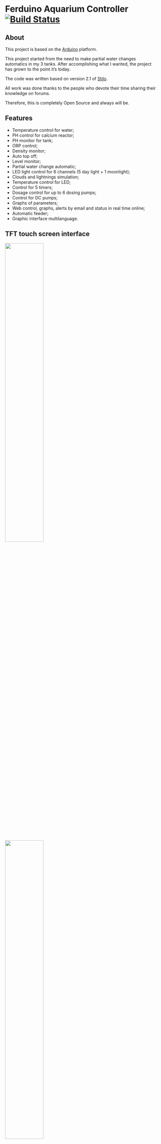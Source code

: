 # Ferduino Aquarium Controller [![Build Status](https://travis-ci.com/FernandoGarcia/FerduinoAquariumController.svg?branch=master)](https://travis-ci.com/FernandoGarcia/FerduinoAquariumController)

## About

This project is based on the [Arduino] platform.

This project started from the need to make partial water changes automatics in my 3 tanks.
After accomplishing what I wanted, the project has grown to the point it’s today.

The code was written based on version 2.1 of [Stilo].

All work was done thanks to the people who devote their time sharing their knowledge on forums.

Therefore, this is completely Open Source and always will be.

## Features

-   Temperature control for water;
-   PH control for calcium reactor;
-   PH monitor for tank;
-   ORP control;
-   Density monitor;
-   Auto top off;
-   Level monitor;
-   Partial water change automatic;
-   LED light control for 6 channels (5 day light + 1 moonlight);
-   Clouds and lightnings simulation;
-   Temperature control for LED;
-   Control for 5 timers;
-   Dosage control for up to 6 dosing pumps;
-   Control for DC pumps;
-   Graphs of parameters;
-   Web control, graphs, alerts by email and status in real time online;
-   Automatic feeder;
-   Graphic interface multilanguage.

## TFT touch screen interface

<img width="50%" src="http://www.ferduino.com/forum/gallery/image.php?album_id=10&image_id=26">

<img width="50%" src="http://www.ferduino.com/forum/gallery/image.php?album_id=10&image_id=28">

<img width="50%" src="http://www.ferduino.com/forum/gallery/image.php?album_id=10&image_id=38">

<img width="50%" src="http://www.ferduino.com/forum/gallery/image.php?album_id=10&image_id=27">

<img width="50%" src="http://www.ferduino.com/forum/gallery/image.php?album_id=10&image_id=240">

<img width="50%" src="http://www.ferduino.com/forum/gallery/image.php?album_id=10&image_id=451">

<img width="50%" src="http://www.ferduino.com/forum/gallery/image.php?album_id=10&image_id=242">

<img width="50%" src="http://www.ferduino.com/forum/gallery/image.php?album_id=10&image_id=241">

## Web interface

<img width="50%" src="http://www.ferduino.com/forum/gallery/image.php?album_id=11&image_id=511">

<img width="50%" src="http://www.ferduino.com/forum/gallery/image.php?album_id=11&image_id=512">

<img width="50%" src="http://www.ferduino.com/forum/gallery/image.php?album_id=11&image_id=513">

<img width="50%" src="http://www.ferduino.com/forum/gallery/image.php?album_id=11&image_id=514">

<img width="50%" src="http://www.ferduino.com/forum/gallery/image.php?album_id=11&image_id=515">

<img width="50%" src="http://www.ferduino.com/forum/gallery/image.php?album_id=11&image_id=516">

## Part list

[1 x Arduino mega 2560]

<img width="50%" src="http://arduino.cc/en/uploads/Main/ArduinoMega2560_R3_Fronte.jpg">

[1 x TFT touch screen with resolution 400 x 240]

<img width="50%" src="http://imall.iteadstudio.com/media/catalog/product/cache/1/image/9df78eab33525d08d6e5fb8d27136e95/i/m/im120419006_3.jpg">

[1 X TFT shield]

<img width="50%" src="https://www.ferduino.com/forum/gallery/image.php?album_id=11&image_id=616">

[1 x RTC DS3231 module without external EEPROM]

<img width="50%" src="https://www.ferduino.com/forum/gallery/image.php?album_id=11&image_id=617">

[3 x Temperature sensor DS18B20]

<img width="50%" src="http://www.ferduino.com/forum/gallery/image.php?album_id=11&image_id=524">

[1 x Relay board]

<img width="50%" src="http://ferduino.com/wp-content/uploads/2015/09/SSR-module-board-16-channels.jpg">

[Prototype shield] or [screw shield]

<img width="50%" src="http://www.ferduino.com/forum/gallery/image.php?album_id=11&image_id=112">

<img width="50%" src="http://shop.aqualed-light.com/images/due_mega_screw_top800x600.jpg">

<img width="50%" src="http://www.ferduino.com/forum/gallery/image.php?album_id=11&image_id=474">

1 x [Ethernet shield W5100],  [module] or [ESP8266]

<img width="50%" src="http://arduino.cc/en/uploads/Main/ArduinoEthernetShieldV3.jpg">

<img width="50%" src="http://www.robotshop.com/media/files/images/w5100-ethernet-network-module-1-large.jpg">

<img width="50%" src="http://www.ferduino.com/forum/gallery/image.php?album_id=11&image_id=489">

[6 x Float switch]

<img width="50%" src="http://ferduino.com/forum/gallery/image.php?album_id=11&image_id=53">

[6 x Dosing pump]

<img width="50%" src="https://farm9.staticflickr.com/8285/7711962498_8b684c255f_c.jpg">

[Circuits pH, ORP and EC]

<img src="http://ferduino.com/forum/gallery/image.php?album_id=11&image_id=54">

[1 x Multi circuit UART carrier board]

<img src="http://www.ferduino.com/forum/gallery/image.php?album_id=11&image_id=234">

[1 x PCF8575]

<img width="50%" src="https://farm9.staticflickr.com/8219/8314703390_8313292651_c.jpg">

## Circuits

Please visit [this topic] to see circuits details.

## Assembly details

[TFT shield]

[Ethernet shield and module]

[Add WiFi with less than $5]

## Code installation

Please visit [this tutorial] to see how to install this code.

## Support

Please visit our [Forum] to get support.

## TODO

Energy monitor.

[stilo]: https://code.google.com/archive/p/stilo/downloads

[web control]: http://ferduino.com/webcontrol

[arduino]: http://arduino.cc

[forum]: http://ferduino.com/forum

[this topic]: http://ferduino.com/forum/viewtopic.php?f=24&t=40

[this tutorial]: http://ferduino.com/forum/viewtopic.php?f=8&t=34

[1 x arduino mega 2560]: http://www.ebay.com/sch/i.html?_odkw=arduino+mega+2560r3&LH_BIN=1&_osacat=0&_from=R40&_trksid=p2045573.m570.l1313.TR5.TRC2.A0.H0.Xarduino+mega+2560+r3&_nkw=arduino+mega+2560+r3&_sacat=0

[1 x tft touch screen with resolution 400 x 240]: https://goo.gl/Wtl9TL

[1 x tft shield]: https://www.elecfreaks.com/estore/lcd-tft01-arduino-mega-shield-v2-0-shd10.html

[1 x rtc ds3231 module without external eeprom]: https://goo.gl/weNRNj

[3 x temperature sensor ds18b20]: http://www.ebay.com/sch/i.html?_trksid=p2055845.m570.l1313.TR11.TRC1.A0.H0.Xds18b20&_nkw=ds18b20&_sacat=0&_from=R40

[1 x relay board]: http://ferduino.com/product/solid-state-relay-board-16-channels/

[prototype shield]: http://www.ebay.com/sch/i.html?_odkw=relay+board+arduino&LH_BIN=1&_sop=15&_osacat=0&_from=R40&_trksid=p2045573.m570.l1313.TR2.TRC1.A0.H0.Xprototype+shield+arduino+mega&_nkw=prototype+shield+arduino+mega&_sacat=0

[screw shield]: http://shop.aqualed-light.com/product_info.php?cPath=1_17&products_id=30

[ethernet shield w5100]: http://www.ebay.com/sch/i.html?_odkw=ethernet+shield+arduino&LH_BIN=1&_sop=15&_osacat=0&_from=R40&_trksid=p2045573.m570.l1313.TR2.TRC1.A0.H0.Xethernet+shield+arduino+mega+2560&_nkw=ethernet+shield+arduino+mega+2560&_sacat=0

[module]: http://www.ebay.com/sch/i.html?_odkw=ethernet+shield+module&LH_BIN=1&_sop=15&_osacat=0&_from=R40&_trksid=p2045573.m570.l1313.TR3.TRC2.A0.H0.Xethernet+module&_nkw=ethernet+module&_sacat=0

[esp8266]: https://goo.gl/wCq4uc

[6 x float switch]: http://www.ebay.com/sch/i.html?_trksid=p2055845.m570.l1311.R4.TR11.TRC1.A0.H0.Xfloat+sw&_nkw=float+switch+aquarium&_sacat=0&_from=R40

[6 x dosing pump]: http://www.ebay.com/sch/i.html?_odkw=dosing+pump&LH_BIN=1&_osacat=20754&_from=R40&_trksid=p2045573.m570.l1313.TR1.TRC0.A0.H0.Xdosing+pump+12v&_nkw=dosing+pump+12v&_sacat=20754

[circuits ph, orp and ec]: https://www.atlas-scientific.com/circuits.html?

[1 x multi circuit uart carrier board]: http://atlas-scientific.com/product_pages/components/multi_carrier.html?

[1 x pcf8575]: http://www.ebay.com/sch/i.html?_from=R40&_trksid=p2050601.m570.l1313.TR1.TRC0.A0.H0.Xpcf8575.TRS0&_nkw=pcf8575&_sacat=0

[tft shield]: https://www.ferduino.com/forum/viewtopic.php?f=24&t=488

[ethernet shield and module]: http://www.ferduino.com/forum/viewtopic.php?f=24&t=36

[add wifi with less than $5]: http://www.ferduino.com/forum/viewtopic.php?f=24&t=382
